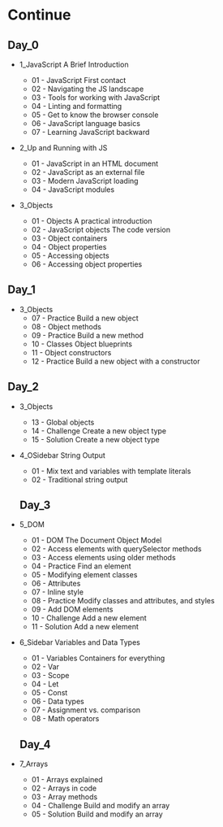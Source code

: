 # Continue

## Day_0

- 1_JavaScript A Brief Introduction
  - 01 - JavaScript First contact
  - 02 - Navigating the JS landscape
  - 03 - Tools for working with JavaScript
  - 04 - Linting and formatting
  - 05 - Get to know the browser console
  - 06 - JavaScript language basics
  - 07 - Learning JavaScript backward
  
  
- 2_Up and Running with JS
  - 01 - JavaScript in an HTML document
  - 02 - JavaScript as an external file
  - 03 - Modern JavaScript loading
  - 04 - JavaScript modules
  
    
- 3_Objects
  - 01 - Objects A practical introduction
  - 02 - JavaScript objects The code version
  - 03 - Object containers
  - 04 - Object properties
  - 05 - Accessing objects
  - 06 - Accessing object properties

## Day_1
- 3_Objects
  - 07 - Practice Build a new object
  - 08 - Object methods
  - 09 - Practice Build a new method
  - 10 - Classes Object blueprints
  - 11 - Object constructors
  - 12 - Practice Build a new object with a constructor
  
## Day_2
- 3_Objects
  - 13 - Global objects
  - 14 - Challenge Create a new object type
  - 15 - Solution Create a new object type

- 4_OSidebar String Output
  - 01 - Mix text and variables with template literals
  - 02 - Traditional string output
  
  
  ## Day_3
- 5_DOM
  - 01 - DOM The Document Object Model
  - 02 - Access elements with querySelector methods
  - 03 - Access elements using older methods
  - 04 - Practice Find an element
  - 05 - Modifying element classes
  - 06 - Attributes
  - 07 - Inline style
  - 08 - Practice Modify classes and attributes, and styles
  - 09 - Add DOM elements
  - 10 - Challenge Add a new element
  - 11 - Solution Add a new element

- 6_Sidebar Variables and Data Types
  - 01 - Variables Containers for everything
  - 02 - Var
  - 03 - Scope
  - 04 - Let
  - 05 - Const
  - 06 - Data types 
  - 07 - Assignment vs. comparison 
  - 08 - Math operators 
  
  ## Day_4
- 7_Arrays
  - 01 - Arrays explained
  - 02 - Arrays in code
  - 03 - Array methods
  - 04 - Challenge Build and modify an array
  - 05 - Solution Build and modify an array


